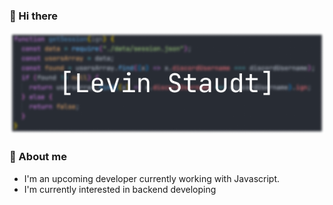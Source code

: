 ### 👋 Hi there 

![An image with my name](https://github.com/levin-staudt/levin-staudt/blob/main/Group%201%20(1).png?raw=true)

### 👨 About me
- I'm an upcoming developer currently working with Javascript.
- I'm currently interested in backend developing
